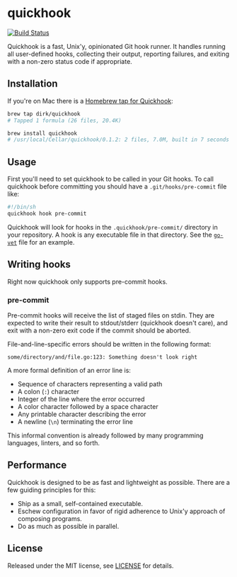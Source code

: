 # quickhook

[![Build Status](https://travis-ci.org/dirk/quickhook.svg?branch=master)](https://travis-ci.org/dirk/quickhook)

Quickhook is a fast, Unix'y, opinionated Git hook runner. It handles running all user-defined hooks, collecting their output, reporting failures, and exiting with a non-zero status code if appropriate.

## Installation

If you're on Mac there is a [Homebrew tap for Quickhook](https://github.com/dirk/homebrew-quickhook):

```sh
brew tap dirk/quickhook
# Tapped 1 formula (26 files, 20.4K)

brew install quickhook
# /usr/local/Cellar/quickhook/0.1.2: 2 files, 7.0M, built in 7 seconds
```

## Usage

First you'll need to set quickhook to be called in your Git hooks. To call quickhook before committing you should have a `.git/hooks/pre-commit` file like:

```sh
#!/bin/sh
quickhook hook pre-commit
```

Quickhook will look for hooks in the `.quickhook/pre-commit/` directory in your repository. A hook is any executable file in that directory. See the [`go-vet`](.quickhook/pre-commit/go-vet) file for an example.

## Writing hooks

Right now quickhook only supports pre-commit hooks.

### pre-commit

Pre-commit hooks will receive the list of staged files on stdin. They are expected to write their result to stdout/stderr (quickhook doesn't care), and exit with a non-zero exit code if the commit should be aborted.

File-and-line-specific errors should be written in the following format:

```
some/directory/and/file.go:123: Something doesn't look right
```

A more formal definition of an error line is:

- Sequence of characters representing a valid path
- A colon (`:`) character
- Integer of the line where the error occurred
- A color character followed by a space character
- Any printable character describing the error
- A newline (`\n`) terminating the error line

This informal convention is already followed by many programming languages, linters, and so forth.

## Performance

Quickhook is designed to be as fast and lightweight as possible. There are a few guiding principles for this:

- Ship as a small, self-contained executable.
- Eschew configuration in favor of rigid adherence to Unix'y approach of composing programs.
- Do as much as possible in parallel.

## License

Released under the MIT license, see [LICENSE](LICENSE) for details.
